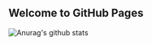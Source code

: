 ## Welcome to GitHub Pages
![Anurag's github stats](https://github-readme-stats.vercel.app/api?username=chase&show_icons=true&theme=synthwave)

